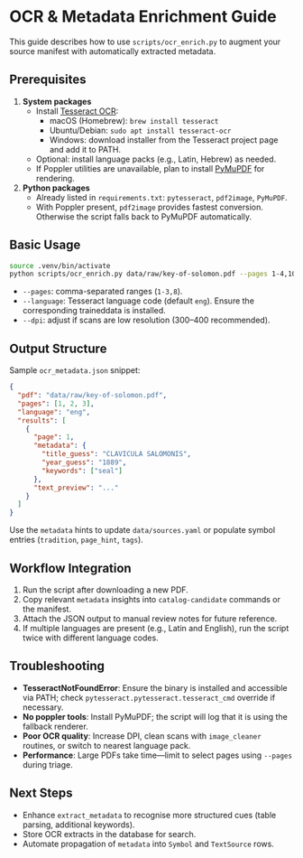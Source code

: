 # OCR & Metadata Enrichment Guide

This guide describes how to use `scripts/ocr_enrich.py` to augment your source manifest with automatically extracted metadata.

## Prerequisites

1. **System packages**
   - Install [Tesseract OCR](https://github.com/tesseract-ocr/tesseract):
     - macOS (Homebrew): `brew install tesseract`
     - Ubuntu/Debian: `sudo apt install tesseract-ocr`
     - Windows: download installer from the Tesseract project page and add it to PATH.
   - Optional: install language packs (e.g., Latin, Hebrew) as needed.
   - If Poppler utilities are unavailable, plan to install [PyMuPDF](https://github.com/pymupdf/PyMuPDF) for rendering.
2. **Python packages**
   - Already listed in `requirements.txt`: `pytesseract`, `pdf2image`, `PyMuPDF`.
   - With Poppler present, `pdf2image` provides fastest conversion. Otherwise the script falls back to PyMuPDF automatically.

## Basic Usage

```bash
source .venv/bin/activate
python scripts/ocr_enrich.py data/raw/key-of-solomon.pdf --pages 1-4,10 --language eng --output tmp/key_solomon_ocr.json
```

- `--pages`: comma-separated ranges (`1-3,8`).
- `--language`: Tesseract language code (default `eng`). Ensure the corresponding traineddata is installed.
- `--dpi`: adjust if scans are low resolution (300–400 recommended).

## Output Structure

Sample `ocr_metadata.json` snippet:

```json
{
  "pdf": "data/raw/key-of-solomon.pdf",
  "pages": [1, 2, 3],
  "language": "eng",
  "results": [
    {
      "page": 1,
      "metadata": {
        "title_guess": "CLAVICULA SALOMONIS",
        "year_guess": "1889",
        "keywords": ["seal"]
      },
      "text_preview": "..."
    }
  ]
}
```

Use the `metadata` hints to update `data/sources.yaml` or populate symbol entries (`tradition`, `page_hint`, `tags`).

## Workflow Integration

1. Run the script after downloading a new PDF.
2. Copy relevant `metadata` insights into `catalog-candidate` commands or the manifest.
3. Attach the JSON output to manual review notes for future reference.
4. If multiple languages are present (e.g., Latin and English), run the script twice with different language codes.

## Troubleshooting

- **TesseractNotFoundError**: Ensure the binary is installed and accessible via PATH; check `pytesseract.pytesseract.tesseract_cmd` override if necessary.
- **No poppler tools**: Install PyMuPDF; the script will log that it is using the fallback renderer.
- **Poor OCR quality**: Increase DPI, clean scans with `image_cleaner` routines, or switch to nearest language pack.
- **Performance**: Large PDFs take time—limit to select pages using `--pages` during triage.

## Next Steps

- Enhance `extract_metadata` to recognise more structured cues (table parsing, additional keywords).
- Store OCR extracts in the database for search.
- Automate propagation of `metadata` into `Symbol` and `TextSource` rows.
